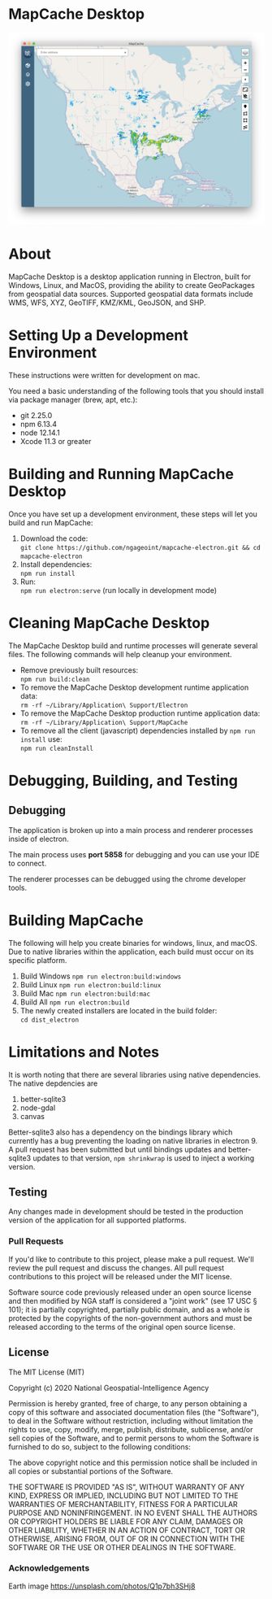 # MapCache Desktop
![MapCache](images/screenshots/application.png)


# About
MapCache Desktop is a desktop application running in Electron, built for Windows, Linux, and MacOS, providing the ability to create GeoPackages from geospatial data sources. Supported geospatial data formats include WMS, WFS, XYZ, GeoTIFF, KMZ/KML, GeoJSON, and SHP.

# Setting Up a Development Environment
These instructions were written for development on mac.

You need a basic understanding of the following tools that you should install via package manager (brew, apt, etc.):  
* git 2.25.0
* npm 6.13.4
* node 12.14.1
* Xcode 11.3 or greater

# Building and Running MapCache Desktop
Once you have set up a development environment, these steps will let you build and run MapCache:
1. Download the code:  
`git clone https://github.com/ngageoint/mapcache-electron.git && cd mapcache-electron`
2. Install dependencies:  
`npm run install`
3. Run:  
`npm run electron:serve` (run locally in development mode)

# Cleaning MapCache Desktop
The MapCache Desktop build and runtime processes will generate several files. The following commands will help cleanup your environment.
* Remove previously built resources:  
`npm run build:clean`
* To remove the MapCache Desktop development runtime application data:  
`rm -rf ~/Library/Application\ Support/Electron`
* To remove the MapCache Desktop production runtime application data:  
`rm -rf ~/Library/Application\ Support/MapCache`
* To remove all the client (javascript) dependencies installed by `npm run install` use:  
`npm run cleanInstall`

# Debugging, Building, and Testing

## Debugging
The application is broken up into a main process and renderer processes inside of electron. 

The main process uses **port 5858** for debugging and you can use your IDE to connect.

The renderer processes can be debugged using the chrome developer tools.

# Building MapCache
The following will help you create binaries for windows, linux, and macOS. Due to native libraries within the application, each build must occur on its specific platform.  

1. Build Windows
`npm run electron:build:windows`
2. Build Linux
`npm run electron:build:linux`
3. Build Mac
`npm run electron:build:mac`
4. Build All
`npm run electron:build`
4. The newly created installers are located in the build folder:  
`cd dist_electron`

# Limitations and Notes
It is worth noting that there are several libraries using native dependencies. The native depdencies are
1. better-sqlite3
2. node-gdal
3. canvas

Better-sqlite3 also has a dependency on the bindings library which currently has a bug preventing the loading on native libraries in electron 9. A pull request has been submitted but until bindings updates and better-sqlite3 updates to that version, `npm shrinkwrap` is used to inject a working version.


## Testing
Any changes made in development should be tested in the production version of the application for all supported platforms.

### Pull Requests ###
If you'd like to contribute to this project, please make a pull request. We'll review the pull request and discuss the changes. All pull request contributions to this project will be released under the MIT license.

Software source code previously released under an open source license and then modified by NGA staff is considered a "joint work" (see 17 USC § 101); it is partially copyrighted, partially public domain, and as a whole is protected by the copyrights of the non-government authors and must be released according to the terms of the original open source license.

## License

The MIT License (MIT)

Copyright (c) 2020 National Geospatial-Intelligence Agency

Permission is hereby granted, free of charge, to any person obtaining a copy
of this software and associated documentation files (the "Software"), to deal
in the Software without restriction, including without limitation the rights
to use, copy, modify, merge, publish, distribute, sublicense, and/or sell
copies of the Software, and to permit persons to whom the Software is
furnished to do so, subject to the following conditions:

The above copyright notice and this permission notice shall be included in all
copies or substantial portions of the Software.

THE SOFTWARE IS PROVIDED "AS IS", WITHOUT WARRANTY OF ANY KIND, EXPRESS OR
IMPLIED, INCLUDING BUT NOT LIMITED TO THE WARRANTIES OF MERCHANTABILITY,
FITNESS FOR A PARTICULAR PURPOSE AND NONINFRINGEMENT. IN NO EVENT SHALL THE
AUTHORS OR COPYRIGHT HOLDERS BE LIABLE FOR ANY CLAIM, DAMAGES OR OTHER
LIABILITY, WHETHER IN AN ACTION OF CONTRACT, TORT OR OTHERWISE, ARISING FROM,
OUT OF OR IN CONNECTION WITH THE SOFTWARE OR THE USE OR OTHER DEALINGS IN THE
SOFTWARE.

### Acknowledgements
Earth image
https://unsplash.com/photos/Q1p7bh3SHj8

